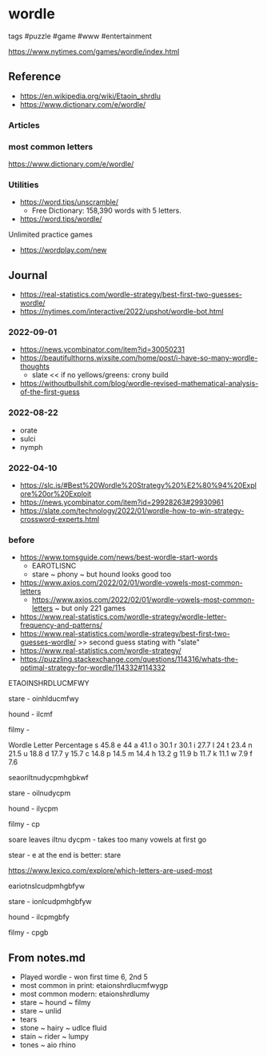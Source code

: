 # wordle

tags #puzzle #game #www #entertainment

https://www.nytimes.com/games/wordle/index.html


## Reference

* https://en.wikipedia.org/wiki/Etaoin_shrdlu
* https://www.dictionary.com/e/wordle/


### Articles


### most common letters

https://www.dictionary.com/e/wordle/

### Utilities

* https://word.tips/unscramble/
  * Free Dictionary: 158,390 words with 5 letters.
* https://word.tips/wordle/

Unlimited practice games
* https://wordplay.com/new


## Journal

* https://real-statistics.com/wordle-strategy/best-first-two-guesses-wordle/
* https://nytimes.com/interactive/2022/upshot/wordle-bot.html

### 2022-09-01
* https://news.ycombinator.com/item?id=30050231
* https://beautifulthorns.wixsite.com/home/post/i-have-so-many-wordle-thoughts
  * slate << if no yellows/greens: crony build
* https://withoutbullshit.com/blog/wordle-revised-mathematical-analysis-of-the-first-guess

### 2022-08-22

* orate
* sulci
* nymph

### 2022-04-10

* https://slc.is/#Best%20Wordle%20Strategy%20%E2%80%94%20Explore%20or%20Exploit
* https://news.ycombinator.com/item?id=29928263#29930961
* https://slate.com/technology/2022/01/wordle-how-to-win-strategy-crossword-experts.html


### before

* https://www.tomsguide.com/news/best-wordle-start-words
  * EAROTLISNC
  * stare ~ phony ~ but hound looks good too
* https://www.axios.com/2022/02/01/wordle-vowels-most-common-letters
  * https://www.axios.com/2022/02/01/wordle-vowels-most-common-letters ~ but only 221 games
* https://www.real-statistics.com/wordle-strategy/wordle-letter-frequency-and-patterns/
* https://www.real-statistics.com/wordle-strategy/best-first-two-guesses-wordle/ >> second guess stating with "slate"
* https://www.real-statistics.com/wordle-strategy/
* https://puzzling.stackexchange.com/questions/114316/whats-the-optimal-strategy-for-wordle/114332#114332


ETAOINSHRDLUCMFWY

stare - oinhlducmfwy

hound - ilcmf

filmy -

Wordle Letter Percentage
s	45.8
e	44
a	41.1
o	30.1
r	30.1
i	27.7
l	24
t	23.4
n	21.5
u	18.8
d	17.7
y	15.7
c	14.8
p	14.5
m	14.4
h	13.2
g	11.9
b	11.7
k	11.1
w	7.9
f	7.6

seaoriltnudycpmhgbkwf

stare - oilnudycpm

hound - ilycpm

filmy - cp

soare leaves iltnu dycpm - takes too many vowels at first go

stear - e at the end is better: stare

https://www.lexico.com/explore/which-letters-are-used-most

eariotnslcudpmhgbfyw

stare - ionlcudpmhgbfyw

hound - ilcpmgbfy

filmy - cpgb

## From notes.md

* Played wordle - won first time 6, 2nd 5
* most common in print: etaionshrdlucmfwygp
* most common modern: etaionshrdlumy
* stare ~ hound ~ filmy
* stare ~ unlid
* tears
* stone ~ hairy ~ udlce fluid
* stain ~ rider ~ lumpy
* tones ~ aio rhino


